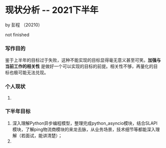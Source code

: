 # 现状分析 -- 2021下半年

by 彭程 （20210）

not finished

### **写作目的**

鉴于上半年的目标过于失败，这种不能实现的目标显得毫无意义甚至可笑。**加强与当前工作的相关性** 是做好一个可以实现的目标的前提。相关性不够，再量化的目标也极可能无法兑现。

### **个人现状**

1. 

### **下半年目标**

1. 深入理解Python异步编程模型，整理完成python_asyncio模块，结合SLAPI模块，了解ping物流商模块的来龙去脉，从业务场景，技术细节等都能深入理解（若面试，能讲清楚）；
2. 

